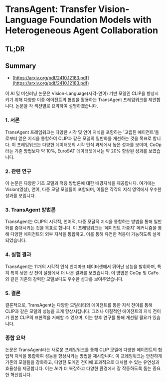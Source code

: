 # TransAgent: Transfer Vision-Language Foundation Models with Heterogeneous Agent Collaboration
## TL;DR
## Summary
- [https://arxiv.org/pdf/2410.12183.pdf](https://arxiv.org/pdf/2410.12183.pdf)

이 AI 및 머신러닝 논문은 Vision-Language(시각-언어) 기반 모델인 CLIP을 향상시키기 위해 다양한 이종 에이전트의 협업을 활용하는 TransAgent 프레임워크를 제안합니다. 논문을 각 섹션별로 요약하여 설명하겠습니다.

### 1. 서론

TransAgent 프레임워크는 다양한 시각 및 언어 지식을 포함하는 '고립된 에이전트'들로부터 얻은 지식을 통합하여 CLIP과 같은 모델의 일반화를 개선하는 것을 목표로 합니다. 이 프레임워크는 다양한 데이터셋의 시각 인식 과제에서 높은 성과를 보이며, CoOp라는 기존 방법보다 약 10%, EuroSAT 데이터셋에서는 약 20% 향상된 성과를 보였습니다.

### 2. 관련 연구

이 논문은 다양한 기초 모델과 적응 방법론에 대한 배경지식을 제공합니다. 여기에는 Vision(영상), 언어, 다중 모달 모델들이 포함되며, 이들은 각각의 지식 영역에서 우수한 성과를 보입니다.

### 3. TransAgent 방법론

TransAgent는 CLIP의 시각적, 언어적, 다중 모달적 지식을 통합하는 방법을 통해 일반화를 증대시키는 것을 목표로 합니다. 이 프레임워크는 '에이전트 가중치' 메커니즘을 통해 다양한 에이전트의 외부 지식을 통합하고, 이를 통해 유연한 적응이 가능하도록 설계되었습니다.

### 4. 실험 결과

TransAgent는 11개의 시각적 인식 벤치마크 데이터셋에서 뛰어난 성능을 발휘하며, 특히 특히 낮은 샷 전이 설정에서 더 나은 결과를 보였습니다. 이 방법은 CoOp 및 CaFo와 같은 기존의 강력한 모델보다도 우수한 성과를 보여주었습니다.

### 5. 결론

결론적으로, TransAgent는 다양한 모달리티의 에이전트를 통한 지식 전이를 통해 CLIP과 같은 모델의 성능을 크게 향상시킵니다. 그러나 이질적인 에이전트의 지식 전이가 원본 CLIP의 표현력을 저해할 수 있으며, 이는 향후 연구를 통해 개선될 필요가 있습니다.

### 종합 요약

논문은 TransAgent라는 새로운 프레임워크를 통해 CLIP 모델에 다양한 에이전트의 협업적 지식을 통합하여 성능을 향상시키는 방법을 제시합니다. 이 프레임워크는 안전하게 기존의 모델들을 강화하고, 다양한 도메인 전이에 효과적으로 대처할 수 있는 유연성과 효율성을 제공합니다. 이는 AI가 더 복잡하고 다양한 환경에서 잘 작동하도록 돕는 중요한 혁신입니다.